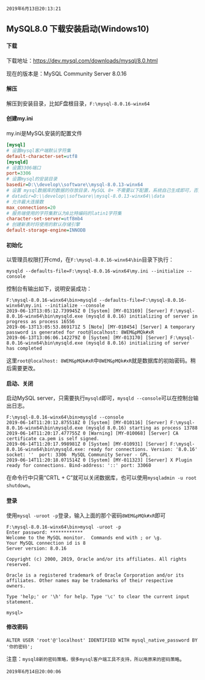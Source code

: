 `2019年6月13日20:13:21`

## MySQL8.0 下载安装启动(Windows10)

#### 下载

下载地址：<a>https://dev.mysql.com/downloads/mysql/8.0.html</a>

现在的版本是：MySQL Community Server 8.0.16

#### 解压

解压到安装目录，比如F盘根目录，`F:\mysql-8.0.16-winx64`

#### 创建my.ini

my.ini是MySQL安装的配置文件

``` ini
[mysql]
# 设置mysql客户端默认字符集
default-character-set=utf8
[mysqld]
# 设置3306端口
port=3306
# 设置mysql的安装目录
basedir=D:\\develop\\software\\mysql-8.0.13-winx64
# 设置 mysql数据库的数据的存放目录，MySQL 8+ 不需要以下配置，系统自己生成即可，否则有可能报错
# datadir=D:\\develop\\software\\mysql-8.0.13-winx64\\data
# 允许最大连接数
max_connections=20
# 服务端使用的字符集默认为8比特编码的latin1字符集
character-set-server=utf8mb4
# 创建新表时将使用的默认存储引擎
default-storage-engine=INNODB
```

#### 初始化

以管理员权限打开cmd，在`F:\mysql-8.0.16-winx64\bin`目录下执行：

`mysqld --defaults-file=F:\mysql-8.0.16-winx64\my.ini --initialize --console`

控制台有输出如下，说明安装成功：

```dos
F:\mysql-8.0.16-winx64\bin>mysqld --defaults-file=F:\mysql-8.0.16-winx64\my.ini --initialize --console  
2019-06-13T13:05:12.739945Z 0 [System] [MY-013169] [Server] F:\mysql-8.0.16-winx64\bin\mysqld.exe (mysqld 8.0.16) initializing of server in progress as process 16556  
2019-06-13T13:05:53.869171Z 5 [Note] [MY-010454] [Server] A temporary password is generated for root@localhost: 8WEM&pMQk#xR  
2019-06-13T13:06:06.142279Z 0 [System] [MY-013170] [Server] F:\mysql-8.0.16-winx64\bin\mysqld.exe (mysqld 8.0.16) initializing of server has completed  
```

这里`root@localhost: 8WEM&pMQk#xR`中`8WEM&pMQk#xR`就是数据库的初始密码。稍后需要更改。

#### 启动、关闭

启动MySQL server，只需要执行`mysqld`即可，`mysqld --console`可以在控制台输出日志。

```dos
F:\mysql-8.0.16-winx64\bin>mysqld --console
2019-06-14T11:20:12.875518Z 0 [System] [MY-010116] [Server] F:\mysql-8.0.16-winx64\bin\mysqld.exe (mysqld 8.0.16) starting as process 13788
2019-06-14T11:20:17.477755Z 0 [Warning] [MY-010068] [Server] CA certificate ca.pem is self signed.
2019-06-14T11:20:17.998981Z 0 [System] [MY-010931] [Server] F:\mysql-8.0.16-winx64\bin\mysqld.exe: ready for connections. Version: '8.0.16'  socket: ''  port: 3306  MySQL Community Server - GPL.
2019-06-14T11:20:18.071514Z 0 [System] [MY-011323] [Server] X Plugin ready for connections. Bind-address: '::' port: 33060
```

在命令行中只需“CRTL + C”就可以关闭数据库，也可以使用`mysqladmin -u root shutdown`。


#### 登录

使用`mysql -uroot -p`登录，输入上面的那个密码`8WEM&pMQk#xR`即可

``` 
F:\mysql-8.0.16-winx64\bin>mysql -uroot -p
Enter password: ************
Welcome to the MySQL monitor.  Commands end with ; or \g.
Your MySQL connection id is 8
Server version: 8.0.16

Copyright (c) 2000, 2019, Oracle and/or its affiliates. All rights reserved.

Oracle is a registered trademark of Oracle Corporation and/or its
affiliates. Other names may be trademarks of their respective
owners.

Type 'help;' or '\h' for help. Type '\c' to clear the current input statement.

mysql>
```

#### 修改密码


`ALTER USER 'root'@'localhost' IDENTIFIED WITH mysql_native_password BY '你的密码';`

注意：`mysql8新的密码策略，很多mysql客户端工具不支持，所以用原来的密码策略`。

`2019年6月14日20:00:06`